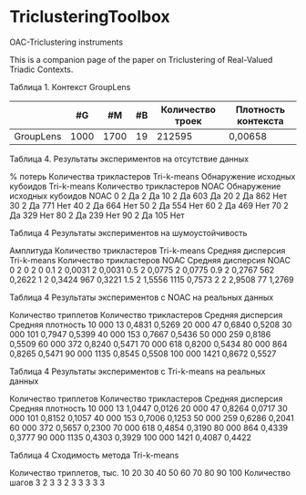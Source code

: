 # TriclusteringToolbox
OAC-Triclustering instruments

This is a companion page of the paper on Triclustering of Real-Valued Triadic Contexts.


Таблица 1. Контекст GroupLens

|           |	#G     | #M   |	#B    |	Количество троек   |	Плотность контекста   |
| --------- | ----- | ----- | ----- | ------------------ | ---------------------- |
| GroupLens	| 1000  | 1700  |	19    |	  212595           |       	0,00658         |


Таблица 4. Результаты экспериментов на отсутствие данных

% потерь	Количества трикластеров
Tri-k-means 	Обнаружение исходных кубоидов 
Tri-k-means 	Количество трикластеров NOAC	Обнаружение исходных кубоидов NOAC
0	2	Да	2	Да
10	2	Да	603	Да
20	2	Да	862	Нет
30	2	Да	771	Нет
40	2	Да	664	Нет
50	2	Да	554	Нет
60	2	Да	469	Нет
70	2	Да	329	Нет
80	2	Да	239	Нет
90	2	Да	105	Нет


Таблица 4 Результаты экспериментов на шумоустойчивость

Амплитуда	Количество трикластеров Tri-k-means	Средняя дисперсия Tri-k-means	Количество трикластеров
NOAC	Средняя дисперсия NOAC
0	2	0	2	0
0.1	2	0,0031	2	0,0031
0.5	2	0,0775	2	0,0775
0.9	2	0,2767	562	0,2622
1	2	0,3424	967	0,3221
1.5	2	1,5556	1115	0,7573
2	2	2,9508	77	1,2769

Таблица 4 Результаты экспериментов с NOAC на реальных данных

Количество триплетов	Количество трикластеров 	Средняя дисперсия	Средняя плотность
10 000	13	0,4831	0,5269
20 000	47	0,6840	0,5208
30 000	101	0,7947	0,5399
40 000	153	0,7667	0,5436
50 000	259	0,8186	0,5509
60 000	372	0,8240	0,5471
70 000	618	0,8200	0,5434
80 000	864	0,8265	0,5471
90 000	1135	0,8545	0,5508
100 000	1421	0,8672	0,5527


Таблица 4 Результаты экспериментов с Tri-k-means на реальных данных

Количество триплетов	Количество трикластеров	Средняя дисперсия	Средняя плотность
10 000	13	1,0447	0,0126
20 000	47	0,8264	0,0717
30 000	101	0,8152	0,1057
40 000	153	0,7006	0,1253
50 000	259	0,6286	0,2041
60 000	372	0,5657	0,2300
70 000	618	0,4854	0,3190
80 000	864	0,4339	0,3777
90 000	1135	0,4303	0,3929
100 000	1421	0,4087	0,4422


Таблица 4 Сходимость метода Tri-k-means

Количество триплетов, тыс. 	10	20	30	40	50	60	70	80	90	100
Количество шагов	3	2	3	3	2	3	3	3	3	3


